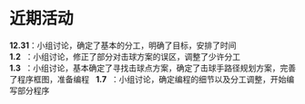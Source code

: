 # 近期活动
**12.31**：小组讨论，确定了基本的分工，明确了目标，安排了时间  
**1.2**  ：小组讨论，修正了部分对击球方案的误区，调整了少许分工  
**1.3**  ：小组讨论，基本确定了寻找击球点方案，确定了击球手路径规划方案，完善了程序框图，准备编程  
**1.7**  ：小组讨论，确定编程的细节以及分工调整，开始编写部分程序  

